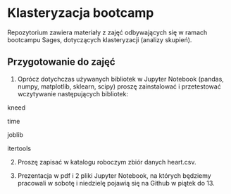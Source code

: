 # Klasteryzacja bootcamp
Repozytorium zawiera materiały z zajęć odbywających się w ramach bootcampu Sages, dotyczących klasteryzacji (analizy skupień).

## Przygotowanie do zajęć

1. Oprócz dotychczas używanych bibliotek w Jupyter Notebook (pandas, numpy, matplotlib, sklearn, scipy) proszę zainstalować i przetestować wczytywanie następujących bibliotek:

kneed

time

joblib

itertools

2. Proszę zapisać w katalogu roboczym zbiór danych heart.csv.

3. Prezentacja w pdf i 2 pliki Jupyter Notebook, na których będziemy pracowali w sobotę i niedzielę pojawią się na Github w piątek do 13. 
